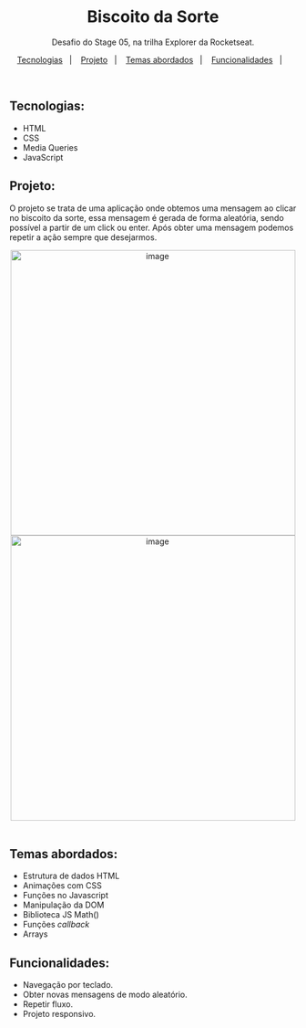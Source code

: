 <h1 align="center"> Biscoito da Sorte</h1>

<p align="center">
Desafio do Stage 05, na trilha Explorer da Rocketseat.
</p>

<p align="center">
  <a href="#tecnologias">Tecnologias</a>&nbsp;&nbsp;&nbsp;|&nbsp;&nbsp;&nbsp;
  <a href="#projeto">Projeto</a>&nbsp;&nbsp;&nbsp;|&nbsp;&nbsp;&nbsp;
  <a href="#funcionalidades">Temas abordados</a>&nbsp;&nbsp;&nbsp;|&nbsp;&nbsp;&nbsp;
  <a href="#funcionalidades">Funcionalidades</a>&nbsp;&nbsp;&nbsp;|&nbsp;&nbsp;&nbsp;
</p>

<br>

## Tecnologias:

- HTML
- CSS
- Media Queries
- JavaScript

## Projeto:

O projeto se trata de uma aplicação onde obtemos uma mensagem ao clicar no biscoito da sorte, essa mensagem é gerada de forma aleatória, sendo possível a partir de um click ou enter. Após obter uma mensagem podemos repetir a ação sempre que desejarmos.

<div align="center">
<img width="500" alt="image" src="https://user-images.githubusercontent.com/101216880/216163420-82a8cd99-b145-4c83-9d93-2b90b4cf2f61.png">
  <br>
<img width="500" alt="image" src="https://user-images.githubusercontent.com/101216880/216163479-1e782579-3881-46ee-837d-5dee6cf33810.png">
</div>

<br>

## Temas abordados:

- Estrutura de dados HTML
- Animações com CSS
- Funções no Javascript
- Manipulação da DOM
- Biblioteca JS Math()
- Funções *callback*
- Arrays

## Funcionalidades:

- Navegação por teclado.
- Obter novas mensagens de modo aleatório.
- Repetir fluxo.
- Projeto responsivo.
